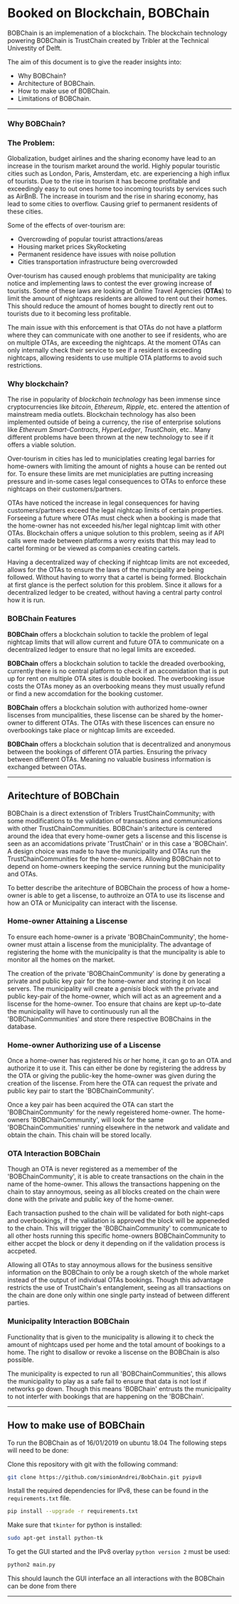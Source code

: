 # **Booked on Blockchain, BOBChain**

BOBChain is an implemenation of a blockchain. The blockchain technology powering BOBChain is TrustChain created by Tribler at the Technical Univestity of Delft. 

The aim of this document is to give the reader insights into:

- Why BOBChain?
- Architecture of BOBChain.
- How to make use of BOBChain.
- Limitations of BOBChain.

---

### **Why BOBChain?** 

### **The Problem:**

Globalization, budget airlines and the sharing economy have lead to an increase in the tourism market around the world. Highly popular touristic cities such as London, Paris, Amsterdam, etc. are experiencing a high influx of tourists. Due to the rise in tourism it has become profitable and exceedingly easy to out ones home too incoming tourists by services such as AirBnB. The increase in tourism and the rise in sharing economy, has lead to some cities to overflow. Causing grief to permanent residents of these cities.

Some of the effects of over-tourism are:

- Overcrowding of popular tourist attractions/areas
- Housing market prices SkyRocketing
- Permanent residence have issues with noise pollution
- Cities transportation infrastructure being overcrowded

Over-tourism has caused enough problems that municipality are taking notice and implementing laws to contest the ever growing increase of tourists. Some of these laws are looking at Online Travel Agencies (**OTAs**) to limit the amount of nightcaps residents are allowed to rent out their homes.  This should reduce the amount of homes bought to directly rent out to tourists due to it becoming less profitable.

The main issue with this enforcement is that OTAs do not have a platform where they can communicate with one another to see if residents, who are on multiple OTAs, are exceeding the nightcaps. At the moment OTAs can only internally check their service to see if a resident is exceeding nightcaps, allowing residents to use multiple OTA platforms to avoid such restrictions.

### **Why blockchain?**

The rise in popularity of *blockchain technology* has been immense since cryptocurrencies like *bitcoin*, *Ethereum*, *Ripple*, etc. entered the attention of mainstream media outlets. Blockchain technology has also been implemented outside of being a currency, the rise of enterprise solutions like *Ethereum Smart-Contracts*, *HyperLedger*, *TrustChain*, etc.. Many different problems have been thrown at the new technology to see if it offers a viable solution.

Over-tourism in cities has led to municiplaties creating legal barries for home-owners with limiting the amount of nights a house can be rented out for. To ensure these limits are met municiplaties are putting increasing pressure and in-some cases legal consequences to OTAs to enforce these nightcaps on their customers/partners. 

OTAs have noticed the increase in legal consequences for having customers/partners exceed the legal nightcap limits of certain properties. Forseeing a future where OTAs must check when a booking is made that the home-owner has not exceeded his/her legal nightcap limit with other OTAs. Blockchain offers a unique solution to this problem, seeing as if API calls were made between platforms a worry exists that this may lead to cartel forming or be viewed as companies creating cartels. 

Having a decentralized way of checking if nightcap limits are not exceeded, allows for the OTAs to ensure the laws of the muncipality are being followed. Without having to worry that a cartel is being formed. Blockchain at first glance is the perfect solution for this problem. Since it allows for a decentralized ledger to be created, without having a central party control how it is run. 

### **BOBChain Features**

**BOBChain** offers a blockchain solution to tackle the problem of legal nightcap limits that will allow current and future OTA to communicate on a decentralized ledger to ensure that no legal limits are exceeded. 

**BOBChain** offers a blockchain solution to tackle the dreaded overbooking, currently there is no central platform to check if an accomidation that is put up for rent on multiple OTA sites is double booked. The overbooking issue costs the OTAs money as an overbooking means they must usually refund or find a new accomdation for the booking customer. 

**BOBChain** offers a blockchain solution with authorized home-owner liscenses from muncipalities, these liscense can be shared by the homer-owner to different OTAs. The OTAs with these liscences can ensure no overbookings take place or nightcap limits are exceeded. 

**BOBChain** offers a blockchain solution that is decentralized and anonymous between the bookings of different OTA parties. Ensuring the privacy between different OTAs. Meaning no valuable business information is exchanged between OTAs.

---

## **Aritechture of BOBChain**

BOBChain is a direct extenstion of Triblers TrustChainCommunity; with some modifications to the validation of transactions and communications with other TrustChainCommunities. BOBChain's aritecture is centered around the idea that every home-owner gets a liscense and this liscense is seen as an accomidations private 'TrustChain' or in this case a 'BOBChain'. A design choice was made to have the municipality and OTAs run the TrustChainCommunities for the home-owners. Allowing BOBChain not to depend on home-owners keeping the service running but the municipality and OTAs.

To better describe the aritechture of BOBChain the process of how a home-owner is able to get a liscense, to authroize an OTA to use its liscense and how an OTA or Municipality can interact with the liscense. 

### **Home-owner Attaining a Liscense** 

To ensure each home-owner is a private 'BOBChainCommunity', the home-owner must attain a liscense from the municiplality. The advantage of registering the home with the municipality is that the muncipality is able to monitor all the homes on the market. 

The creation of the private 'BOBChainCommunity' is done by generating a private and public key pair for the home-owner and storing it on local servers. The municipality will create a *genisis* block with the private and public key-pair of the home-owner, which will act as an agreement and a liscense for the home-owner. Too ensure that chains are kept up-to-date the municipality will have to continuously run all the 'BOBChainCommunities' and store there respective BOBChains in the database. 

### **Home-owner Authorizing use of a Liscense**

Once a home-owner has registered his or her home, it can go to an OTA and authorize it to use it. This can either be done by registering the address by the OTA or giving the public-key the home-owner was given during the creation of the liscense. From here the OTA can request the private and public key pair to start the 'BOBChainCommunity'. 


Once a key pair has been acquired the OTA can start the 'BOBChainCommunity' for the newly regeistered home-owner. The home-owners 'BOBChainCommunity', will look for the same 'BOBChainCommunities' running elsewhere in the network and validate and obtain the chain. This chain will be stored locally. 

### **OTA Interaction BOBChain**

Though an OTA is never registered as a memember of the 'BOBChainCommunity', it is able to create transactions on the chain in the name of the home-owner. This allows the transactions happening on the chain to stay annoymous, seeing as all blocks created on the chain were done with the private and public key of the home-owner. 

Each transaction pushed to the chain will be validated for both night-caps and overbookings, if the validation is approved the block will be appeneded to the chain. This will trigger the 'BOBChainCommunity' to communicate to all other hosts running this specific home-owners BOBChainCommunity to either accpet the block or deny it depending on if the validation process is accpeted. 

Allowing all OTAs to stay annoymous allows for the business sensitive information on the BOBChain to only be a rough sketch of the whole market instead of the output of individual OTAs bookings. Though this advantage restricts the use of TrustChain's entanglement, seeing as all transactions on the chain are done only within one single party instead of between different parties.


### **Municipality Interaction BOBChain**

Functionality that is given to the municipality is allowing it to check the amount of nightcaps used per home and the total amount of bookings to a home. The right to disallow or revoke a liscense on the BOBChain is also possible. 

The municipality is expected to run all 'BOBChainCommunities', this allows the municipality to play as a safe fail to ensure that data is not lost if networks go down. Though this means 'BOBChain' entrusts the municipality to not interfer with bookings that are happening on the 'BOBChain'. 

---

## **How to make use of BOBChain**

To run the BOBChain as of 16/01/2019 on ubuntu 18.04
The following steps will need to be done:

Clone this repository with git with the following command:

```bash
git clone https://github.com/simionAndrei/BobChain.git pyipv8
```

Install the required dependencies for IPv8, these can be found in the ```requirements.txt``` file.

```bash
pip install --upgrade -r requirements.txt
```

Make sure that ```tkinter``` for python is installed:

```bash
sudo apt-get install python-tk
```

To get the GUI started and the IPv8 overlay ```python version 2``` must be used:

```bash
python2 main.py
```

This should launch the GUI interface an all interactions with the BOBChain can be done from there

---